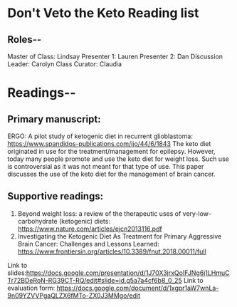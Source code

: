 # Don't Veto the Keto Reading list

## Roles--

Master of Class: Lindsay
Presenter 1: Lauren
Presenter 2: Dan
Discussion Leader: Carolyn
Class Curator: Claudia

# Readings--

## Primary manuscript:
ERGO: A pilot study of ketogenic diet in recurrent glioblastoma: https://www.spandidos-publications.com/ijo/44/6/1843
The keto diet originated in use for the treatment/management for epilepsy. However, today many people promote and use the keto diet for weight loss.
Such use is controversial as it was not meant for that type of use. This paper discusses the use of the keto diet for the management
of brain cancer.

## Supportive readings:
1. Beyond weight loss: a review of the therapeutic uses of very-low-carbohydrate (ketogenic) diets: https://www.nature.com/articles/ejcn2013116.pdf
2. Investigating the Ketogenic Diet As Treatment for Primary Aggressive Brain Cancer: Challenges and Lessons Learned: https://www.frontiersin.org/articles/10.3389/fnut.2018.00011/full

Link to slides:https://docs.google.com/presentation/d/1J70X3jrxQoIFJNg6j1LHmuCTr72BDeRoN-RG39CT-RQ/edit#slide=id.g5a7a4cf6b8_0_25
Link to evaluation form: https://docs.google.com/document/d/1xgpr1aW7wnLa-9n09YZVVPgaQLZX6fMTo-ZX0J3MMgo/edit

